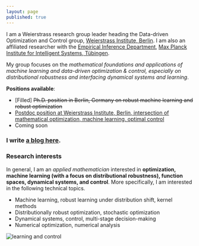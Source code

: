 ```yaml
---
layout: page
published: true
---
```

I am a Weierstrass research group leader heading the Data-driven Optimization and Control group, [Weierstrass Institute, Berlin](https://www.wias-berlin.de/). I am also an affiliated researcher with the [Empirical Inference Department](https://ei.is.tuebingen.mpg.de/), [Max Planck Institute for Intelligent Systems, Tübingen](http://is.tue.mpg.de/).

My group focuses on the *mathematical foundations and applications of machine learning and data-driven optimization & control, especially on distributional robustness and interfacing dynamical systems and learning*.

**Positions available**:

- [Filled] ~~Ph.D. position in Berlin, Germany on robust machine learning and robust optimization~~
- [Postdoc position at Weierstrass Institute, Berlin, intersection of mathematical optimization, machine learning, optimal control](/postdoc_1/)
- Coming soon

### I write [a blog here](https://jj-zhu.github.io/blog/).

### Research interests

In general, I am an *applied mathematician* interested in **optimization, machine learning (with a focus on distributional robustness), function spaces, dynamical systems, and control**. More specifically, I am interested in the following technical topics.

+ Machine learning, robust learning under distribution shift, kernel methods
+ Distributionally robust optimization, stochastic optimization
+ Dynamical systems, control, multi-stage decision-making
+ Numerical optimization, numerical analysis

![learning and control](/images/atom.png)